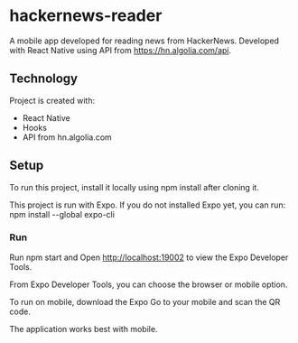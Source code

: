 # hackernews-reader

A mobile app developed for reading news from HackerNews. Developed with React Native using API from https://hn.algolia.com/api. 

## Technology
Project is created with:
- React Native 
- Hooks 
- API from hn.algolia.com


## Setup

To run this project, install it locally using npm install after cloning it.

This project is run with Expo. If you do not installed Expo yet, you can run: npm install --global expo-cli 

### Run

Run npm start and Open [http://localhost:19002](http://localhost:19002) to view the Expo Developer Tools.

From Expo Developer Tools, you can choose the browser or mobile option. 

To run on mobile, download the Expo Go to your mobile and scan the QR code. 


The application works best with mobile. 
